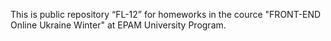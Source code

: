 This is public repository “FL-12” for homeworks in the cource "FRONT-END Online Ukraine Winter" at EPAM University Program.
